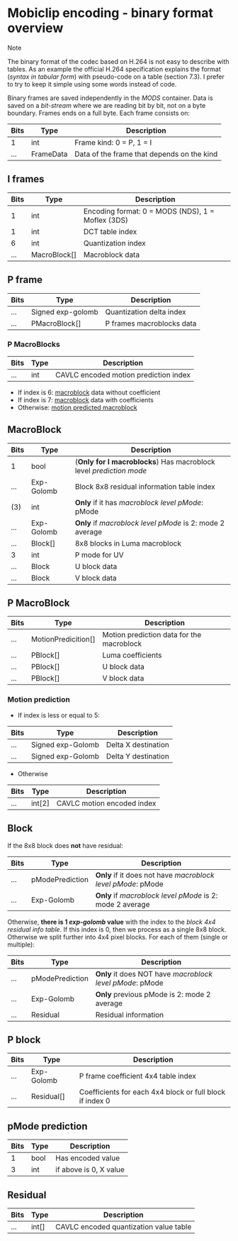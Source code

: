 # Mobiclip encoding - binary format overview

> [!NOTE]  
> The binary format of the codec based on H.264 is not easy to describe with
> tables. As an example the official H.264 specification explains the format
> (_syntax in tabular form_) with pseudo-code on a table (section 7.3). I prefer
> to try to keep it simple using some words instead of code.

Binary frames are saved independently in the _MODS_ container. Data is saved on
a _bit-stream_ where we are reading bit by bit, not on a byte boundary. Frames
ends on a full byte. Each frame consists on:

| Bits | Type      | Description                                |
| ---- | --------- | ------------------------------------------ |
| 1    | int       | Frame kind: 0 = P, 1 = I                   |
| ...  | FrameData | Data of the frame that depends on the kind |

## I frames

| Bits | Type         | Description                                       |
| ---- | ------------ | ------------------------------------------------- |
| 1    | int          | Encoding format: 0 = MODS (NDS), 1 = Moflex (3DS) |
| 1    | int          | DCT table index                                   |
| 6    | int          | Quantization index                                |
| ...  | MacroBlock[] | Macroblock data                                   |

## P frame

| Bits | Type              | Description               |
| ---- | ----------------- | ------------------------- |
| ...  | Signed exp-golomb | Quantization delta index  |
| ...  | PMacroBlock[]     | P frames macroblocks data |

### P MacroBlocks

| Bits | Type | Description                           |
| ---- | ---- | ------------------------------------- |
| ...  | int  | CAVLC encoded motion prediction index |

- If index is 6: [macroblock](#macroblock) data without coefficient
- If index is 7: [macroblock](#macroblock) data with coefficients
- Otherwise: [motion predicted macroblock](#p-macroblock)

## MacroBlock

| Bits | Type       | Description                                                         |
| ---- | ---------- | ------------------------------------------------------------------- |
| 1    | bool       | (**Only for I macroblocks**) Has macroblock level _prediction mode_ |
| ...  | Exp-Golomb | Block 8x8 residual information table index                          |
| (3)  | int        | **Only** if it has _macroblock level pMode_: pMode                  |
| ...  | Exp-Golomb | **Only** if _macroblock level pMode_ is 2: mode 2 average           |
| ...  | Block[]    | 8x8 blocks in Luma macroblock                                       |
| 3    | int        | P mode for UV                                                       |
| ...  | Block      | U block data                                                        |
| ...  | Block      | V block data                                                        |

## P MacroBlock

| Bits | Type                | Description                               |
| ---- | ------------------- | ----------------------------------------- |
| ...  | MotionPredicition[] | Motion prediction data for the macroblock |
| ...  | PBlock[]            | Luma coefficients                         |
| ...  | PBlock[]            | U block data                              |
| ...  | PBlock[]            | V block data                              |

### Motion prediction

- If index is less or equal to 5:

| Bits | Type              | Description         |
| ---- | ----------------- | ------------------- |
| ...  | Signed exp-Golomb | Delta X destination |
| ...  | Signed exp-Golomb | Delta Y destination |

- Otherwise

| Bits | Type   | Description                |
| ---- | ------ | -------------------------- |
| ...  | int[2] | CAVLC motion encoded index |

## Block

If the 8x8 block does **not** have residual:

| Bits | Type            | Description                                                  |
| ---- | --------------- | ------------------------------------------------------------ |
| ...  | pModePrediction | **Only** if it does not have _macroblock level pMode_: pMode |
| ...  | Exp-Golomb      | **Only** if _macroblock level pMode_ is 2: mode 2 average    |

Otherwise, **there is 1 _exp-golomb_ value** with the index to the _block 4x4
residual info table_. If this index is 0, then we process as a single 8x8 block.
Otherwise we split further into 4x4 pixel blocks. For each of them (single or
multiple):

| Bits | Type            | Description                                               |
| ---- | --------------- | --------------------------------------------------------- |
| ...  | pModePrediction | **Only** it does NOT have _macroblock level pMode_: pMode |
| ...  | Exp-Golomb      | **Only** previous pMode is 2: mode 2 average              |
| ...  | Residual        | Residual information                                      |

## P block

| Bits | Type       | Description                                              |
| ---- | ---------- | -------------------------------------------------------- |
| ...  | Exp-Golomb | P frame coefficient 4x4 table index                      |
| ...  | Residual[] | Coefficients for each 4x4 block or full block if index 0 |

## pMode prediction

| Bits | Type | Description            |
| ---- | ---- | ---------------------- |
| 1    | bool | Has encoded value      |
| 3    | int  | if above is 0, X value |

## Residual

| Bits | Type  | Description                            |
| ---- | ----- | -------------------------------------- |
| ...  | int[] | CAVLC encoded quantization value table |
